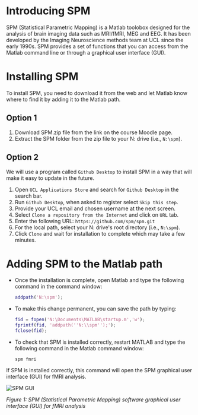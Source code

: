 # Introducing SPM

SPM (Statistical Parametric Mapping) is a Matlab toolobox designed for the analysis of brain imaging data such as MRI/fMRI, MEG and EEG. It has been developed by the Imaging Neuroscience methods team at UCL since the early 1990s. SPM provides a set of functions that you can access from the Matlab command line or through a graphical user interface (GUI).

# Installing SPM

To install SPM, you need to download it from the web and let Matlab know where to find it by adding it to the Matlab path.

## Option 1

1. Download SPM.zip file from the link on the course Moodle page.
2. Extract the SPM folder from the zip file to your N: drive (i.e., `N:\spm`).
 
## Option 2
 
We will use a program called `Github Desktop` to install SPM in a way that will make it easy to update in the future. 

1. Open `UCL Applications Store` and search for `Github Desktop` in the search bar. 
2. Run `Github Desktop`, when asked to register select `Skip this step`.
3. Provide your UCL email and chosen username at the next screen.
4. Select `Clone a repository from the Internet` and click on `URL` tab.
5. Enter the following URL: `https://github.com/spm/spm.git`
4. For the local path, select your N: drive's root directory (i.e., `N:\spm`).
5. Click `Clone` and wait for installation to complete which may take a few minutes.


# Adding SPM to the Matlab path

* Once the installation is complete, open Matlab and type the following command in the command window:

   ```matlab
   addpath('N:\spm');
   ```
* To make this change permanent, you can save the path by typing:

    ```matlab
    fid = fopen('N:\Documents\MATLAB\startup.m','w');
    fprintf(fid, 'addpath(''N:\\spm'');');
    fclose(fid);
   ```
* To check that SPM is installed correctly, restart MATLAB and type the following command in the Matlab command window:

   ```
   spm fmri
   ```
If SPM is installed correctly, this command will open the SPM graphical user interface (GUI) for fMRI analysis.

![SPM GUI](./spm_gui.png)

*Figure 1: SPM (Statistical Parametric Mapping) software graphical user interface (GUI) for fMRI analysis*